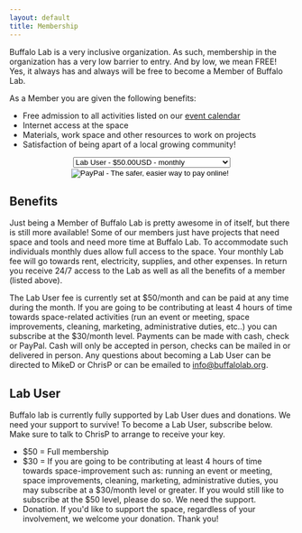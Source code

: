 ```yaml
---
layout: default
title: Membership
---
```

Buffalo Lab is a very inclusive organization. As such, membership in the organization has a very low barrier to entry. And by low, we mean FREE! Yes, it always has and always will be free to become a Member of Buffalo Lab.

As a Member you are given the following benefits:

* Free admission to all activities listed on our <a href="/events.html">event calendar</a>
* Internet access at the space
* Materials, work space and other resources to work on projects
* Satisfaction of being apart of a local growing community!

<div style="text-align: center;">
    <form action="https://www.paypal.com/cgi-bin/webscr" method="post">
        <input type="hidden" name="cmd" value="_s-xclick" />
        <input type="hidden" name="hosted_button_id" value="Y2ZCLZK9JNQDY" />
        <input type="hidden" name="on0" />
        <select name="os0">
            <option value="Lab User - 50">Lab User - $50.00USD - monthly</option>
            <option value="Lab User - 100">Lab User - $100.00USD - monthly</option>
            <option value="Lab User - 200">Lab User - $200.00USD - monthly</option>
            <option value="Supporting Member - 40">Supporting Member - $40.00USD - monthly</option>
            <option value="Supporting Member - 30">Supporting Member - $30.00USD - monthly</option>
            <option value="Supporting Member - 20">Supporting Member - $20.00USD - monthly</option>
            <option value="Supporting Member - 10">Supporting Member - $10.00USD - monthly</option>
        </select>
        <input type="hidden" name="currency_code" value="USD" />
        <br>
        <input type="image" name="submit" src="https://www.paypal.com/en_US/i/btn/btn_subscribeCC_LG.gif" alt="PayPal - The safer, easier way to pay online!" />
        <img src="https://www.paypal.com/en_US/i/scr/pixel.gif" alt="" width="1" height="1" border="0" />
    </form>
</div>

## Benefits

Just being a Member of Buffalo Lab is pretty awesome in of itself, but there is still more available! Some of our members just have projects that need space and tools and need more time at Buffalo Lab. To accommodate such individuals monthly dues allow full access to the space. Your monthly Lab fee will go towards rent, electricity, supplies, and other expenses. In return you receive 24/7 access to the Lab as well as all the benefits of a member (listed above).

The Lab User fee is currently set at $50/month and can be paid at any time during the month. If you are going to be contributing at least 4 hours of time towards space-related activities (run an event or meeting, space improvements, cleaning, marketing, administrative duties, etc..) you can subscribe at the $30/month level. Payments can be made with cash, check or PayPal. Cash will only be accepted in person, checks can be mailed in or delivered in person. Any questions about becoming a Lab User can be directed to MikeD or ChrisP or can be emailed to info@buffalolab.org.

## Lab User

Buffalo lab is currently fully supported by Lab User dues and donations. We need your support to survive! To become a Lab User, subscribe below. Make sure to talk to ChrisP to arrange to receive your key.

* $50 = Full membership
* $30 = If you are going to be contributing at least 4 hours of time towards space-improvement such as: running an event or meeting, space improvements, cleaning, marketing, administrative duties, you may subscribe at a $30/month level or greater. If you would still like to subscribe at the $50 level, please do so. We need the support.
* Donation. If you'd like to support the space, regardless of your involvement, we welcome your donation. Thank you!

